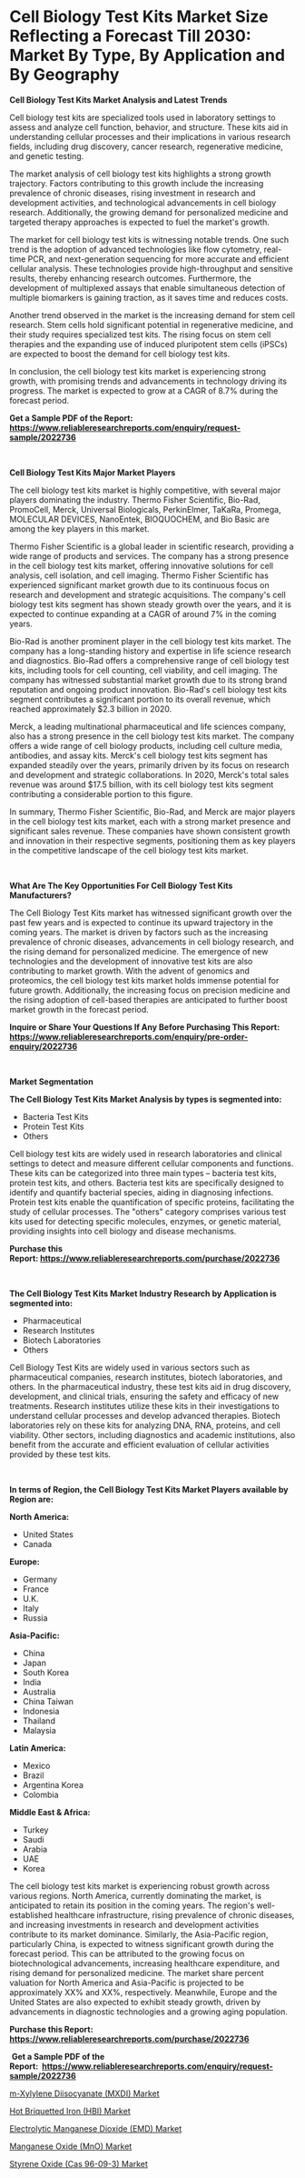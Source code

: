 <p><h1>Cell Biology Test Kits Market Size Reflecting a Forecast Till 2030: Market By Type, By Application and By Geography</h1></p><p><strong>Cell Biology Test Kits Market Analysis and Latest Trends</strong></p>
<p><p>Cell biology test kits are specialized tools used in laboratory settings to assess and analyze cell function, behavior, and structure. These kits aid in understanding cellular processes and their implications in various research fields, including drug discovery, cancer research, regenerative medicine, and genetic testing.</p><p>The market analysis of cell biology test kits highlights a strong growth trajectory. Factors contributing to this growth include the increasing prevalence of chronic diseases, rising investment in research and development activities, and technological advancements in cell biology research. Additionally, the growing demand for personalized medicine and targeted therapy approaches is expected to fuel the market's growth.</p><p>The market for cell biology test kits is witnessing notable trends. One such trend is the adoption of advanced technologies like flow cytometry, real-time PCR, and next-generation sequencing for more accurate and efficient cellular analysis. These technologies provide high-throughput and sensitive results, thereby enhancing research outcomes. Furthermore, the development of multiplexed assays that enable simultaneous detection of multiple biomarkers is gaining traction, as it saves time and reduces costs.</p><p>Another trend observed in the market is the increasing demand for stem cell research. Stem cells hold significant potential in regenerative medicine, and their study requires specialized test kits. The rising focus on stem cell therapies and the expanding use of induced pluripotent stem cells (iPSCs) are expected to boost the demand for cell biology test kits.</p><p>In conclusion, the cell biology test kits market is experiencing strong growth, with promising trends and advancements in technology driving its progress. The market is expected to grow at a CAGR of 8.7% during the forecast period.</p></p>
<p><strong>Get a Sample PDF of the Report:&nbsp; <a href="https://www.reliableresearchreports.com/enquiry/request-sample/2022736">https://www.reliableresearchreports.com/enquiry/request-sample/2022736</a></strong></p>
<p>&nbsp;</p>
<p><strong>Cell Biology Test Kits Major Market Players</strong></p>
<p><p>The cell biology test kits market is highly competitive, with several major players dominating the industry. Thermo Fisher Scientific, Bio-Rad, PromoCell, Merck, Universal Biologicals, PerkinElmer, TaKaRa, Promega, MOLECULAR DEVICES, NanoEntek, BIOQUOCHEM, and Bio Basic are among the key players in this market.</p><p>Thermo Fisher Scientific is a global leader in scientific research, providing a wide range of products and services. The company has a strong presence in the cell biology test kits market, offering innovative solutions for cell analysis, cell isolation, and cell imaging. Thermo Fisher Scientific has experienced significant market growth due to its continuous focus on research and development and strategic acquisitions. The company's cell biology test kits segment has shown steady growth over the years, and it is expected to continue expanding at a CAGR of around 7% in the coming years.</p><p>Bio-Rad is another prominent player in the cell biology test kits market. The company has a long-standing history and expertise in life science research and diagnostics. Bio-Rad offers a comprehensive range of cell biology test kits, including tools for cell counting, cell viability, and cell imaging. The company has witnessed substantial market growth due to its strong brand reputation and ongoing product innovation. Bio-Rad's cell biology test kits segment contributes a significant portion to its overall revenue, which reached approximately $2.3 billion in 2020.</p><p>Merck, a leading multinational pharmaceutical and life sciences company, also has a strong presence in the cell biology test kits market. The company offers a wide range of cell biology products, including cell culture media, antibodies, and assay kits. Merck's cell biology test kits segment has expanded steadily over the years, primarily driven by its focus on research and development and strategic collaborations. In 2020, Merck's total sales revenue was around $17.5 billion, with its cell biology test kits segment contributing a considerable portion to this figure.</p><p>In summary, Thermo Fisher Scientific, Bio-Rad, and Merck are major players in the cell biology test kits market, each with a strong market presence and significant sales revenue. These companies have shown consistent growth and innovation in their respective segments, positioning them as key players in the competitive landscape of the cell biology test kits market.</p></p>
<p>&nbsp;</p>
<p><strong>What Are The Key Opportunities For Cell Biology Test Kits Manufacturers?</strong></p>
<p><p>The Cell Biology Test Kits market has witnessed significant growth over the past few years and is expected to continue its upward trajectory in the coming years. The market is driven by factors such as the increasing prevalence of chronic diseases, advancements in cell biology research, and the rising demand for personalized medicine. The emergence of new technologies and the development of innovative test kits are also contributing to market growth. With the advent of genomics and proteomics, the cell biology test kits market holds immense potential for future growth. Additionally, the increasing focus on precision medicine and the rising adoption of cell-based therapies are anticipated to further boost market growth in the forecast period.</p></p>
<p><strong>Inquire or Share Your Questions If Any Before Purchasing This Report: <a href="https://www.reliableresearchreports.com/enquiry/pre-order-enquiry/2022736">https://www.reliableresearchreports.com/enquiry/pre-order-enquiry/2022736</a></strong></p>
<p>&nbsp;</p>
<p><strong>Market Segmentation</strong></p>
<p><strong>The Cell Biology Test Kits Market Analysis by types is segmented into:</strong></p>
<p><ul><li>Bacteria Test Kits</li><li>Protein Test Kits</li><li>Others</li></ul></p>
<p><p>Cell biology test kits are widely used in research laboratories and clinical settings to detect and measure different cellular components and functions. These kits can be categorized into three main types – bacteria test kits, protein test kits, and others. Bacteria test kits are specifically designed to identify and quantify bacterial species, aiding in diagnosing infections. Protein test kits enable the quantification of specific proteins, facilitating the study of cellular processes. The "others" category comprises various test kits used for detecting specific molecules, enzymes, or genetic material, providing insights into cell biology and disease mechanisms.</p></p>
<p><strong>Purchase this Report:&nbsp;<a href="https://www.reliableresearchreports.com/purchase/2022736">https://www.reliableresearchreports.com/purchase/2022736</a></strong></p>
<p>&nbsp;</p>
<p><strong>The Cell Biology Test Kits Market Industry Research by Application is segmented into:</strong></p>
<p><ul><li>Pharmaceutical</li><li>Research Institutes</li><li>Biotech Laboratories</li><li>Others</li></ul></p>
<p><p>Cell Biology Test Kits are widely used in various sectors such as pharmaceutical companies, research institutes, biotech laboratories, and others. In the pharmaceutical industry, these test kits aid in drug discovery, development, and clinical trials, ensuring the safety and efficacy of new treatments. Research institutes utilize these kits in their investigations to understand cellular processes and develop advanced therapies. Biotech laboratories rely on these kits for analyzing DNA, RNA, proteins, and cell viability. Other sectors, including diagnostics and academic institutions, also benefit from the accurate and efficient evaluation of cellular activities provided by these test kits.</p></p>
<p>&nbsp;</p>
<p><strong>In terms of Region, the Cell Biology Test Kits Market Players available by Region are:</strong></p>
<p>
    <p> <strong> North America: </strong>
        <ul>
            <li>United States</li>
            <li>Canada</li>
        </ul>
        </p> 
    <p> <strong> Europe: </strong>
        <ul>
            <li>Germany</li>
            <li>France</li>
            <li>U.K.</li>
            <li>Italy</li>
            <li>Russia</li>
        </ul>
        </p> 
    <p> <strong> Asia-Pacific: </strong>
        <ul>
            <li>China</li>
            <li>Japan</li>
            <li>South Korea</li>
            <li>India</li>
            <li>Australia</li>
            <li>China Taiwan</li>
            <li>Indonesia</li>
            <li>Thailand</li>
            <li>Malaysia</li>
        </ul>
        </p> 
    <p> <strong> Latin America: </strong>
        <ul>
            <li>Mexico</li>
            <li>Brazil</li>
            <li>Argentina Korea</li>
            <li>Colombia</li>
        </ul>
        </p> 
    <p> <strong> Middle East & Africa: </strong>
        <ul>
            <li>Turkey</li>
            <li>Saudi</li>
            <li>Arabia</li>
            <li>UAE</li>
            <li>Korea</li>
        </ul>
    </p>
    </p>
<p><p>The cell biology test kits market is experiencing robust growth across various regions. North America, currently dominating the market, is anticipated to retain its position in the coming years. The region's well-established healthcare infrastructure, rising prevalence of chronic diseases, and increasing investments in research and development activities contribute to its market dominance. Similarly, the Asia-Pacific region, particularly China, is expected to witness significant growth during the forecast period. This can be attributed to the growing focus on biotechnological advancements, increasing healthcare expenditure, and rising demand for personalized medicine. The market share percent valuation for North America and Asia-Pacific is projected to be approximately XX% and XX%, respectively. Meanwhile, Europe and the United States are also expected to exhibit steady growth, driven by advancements in diagnostic technologies and a growing aging population.</p></p>
<p><strong>Purchase this Report: <a href="https://www.reliableresearchreports.com/purchase/2022736">https://www.reliableresearchreports.com/purchase/2022736</a></strong></p>
<p>&nbsp;<strong>Get a Sample PDF of the Report:&nbsp;&nbsp;<a href="https://www.reliableresearchreports.com/enquiry/request-sample/2022736">https://www.reliableresearchreports.com/enquiry/request-sample/2022736</a></strong></p>
<p><strong></strong></p>
<p><p><a href="https://medium.com/@annarussell1981/decoding-m-xylylene-diisocyanate-mxdi-market-metrics-market-share-trends-and-growth-patterns-698dfa40365c">m-Xylylene Diisocyanate (MXDI) Market</a></p><p><a href="https://medium.com/@dianafisher1927/hot-briquetted-iron-hbi-market-research-report-its-history-and-forecast-2023-to-2030-e2d5df1762cf">Hot Briquetted Iron (HBI) Market</a></p><p><a href="https://medium.com/@helenablick2023/electrolytic-manganese-dioxide-emd-market-competitive-analysis-market-trends-and-forecast-to-f3562157d737">Electrolytic Manganese Dioxide (EMD) Market</a></p><p><a href="https://medium.com/@dorothypeters68/manganese-oxide-mno-nbsp-market-focuses-on-market-share-size-and-projected-forecast-till-2030-b3b5f7097de6">Manganese Oxide (MnO) Market</a></p><p><a href="https://medium.com/@avarobertson1969/styrene-oxide-cas-96-09-3-market-size-reveals-the-best-marketing-channels-in-global-industry-bab6070b0a35">Styrene Oxide (Cas 96-09-3) Market</a></p></p>